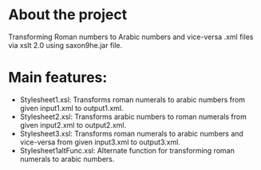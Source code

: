 # About the project

Transforming Roman numbers to Arabic numbers and vice-versa .xml files via xslt 2.0 using saxon9he.jar file. 

# Main features:

- Stylesheet1.xsl: Transforms roman numerals to arabic numbers from given input1.xml to output1.xml. 
- Stylesheet2.xsl: Transforms arabic numbers to roman numerals from given input2.xml to output2.xml.
- Stylesheet3.xsl: Transforms roman numerals to arabic numbers and vice-versa from given input3.xml to output3.xml.
- Stylesheet1altFunc.xsl: Alternate function for transforming roman numerals to arabic numbers.

